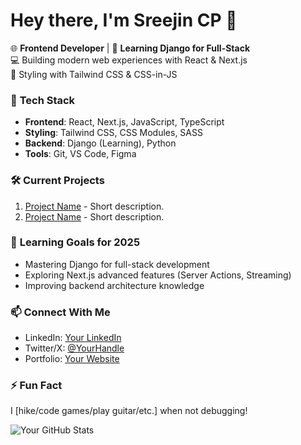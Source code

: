 # Hey there, I'm Sreejin CP 👋

🌐 **Frontend Developer** | 🚀 **Learning Django for Full-Stack**  
💻 Building modern web experiences with React & Next.js  
🎨 Styling with Tailwind CSS & CSS-in-JS  

### 🔧 **Tech Stack**
- **Frontend**: React, Next.js, JavaScript, TypeScript  
- **Styling**: Tailwind CSS, CSS Modules, SASS  
- **Backend**: Django (Learning), Python  
- **Tools**: Git, VS Code, Figma  

### 🛠 **Current Projects**
1. [Project Name](Link) - Short description.  
2. [Project Name](Link) - Short description.  

### 🌱 **Learning Goals for 2025**
- Mastering Django for full-stack development  
- Exploring Next.js advanced features (Server Actions, Streaming)  
- Improving backend architecture knowledge  

### 📫 **Connect With Me**
- LinkedIn: [Your LinkedIn](https://linkedin.com/in/yourprofile)  
- Twitter/X: [@YourHandle](https://twitter.com/yourhandle)  
- Portfolio: [Your Website](https://yourportfolio.com)  

### ⚡ **Fun Fact**
I [hike/code games/play guitar/etc.] when not debugging!  

![Your GitHub Stats](https://github-readme-stats.vercel.app/api?username=Sreejin-dev&show_icons=true&theme=radical)  
